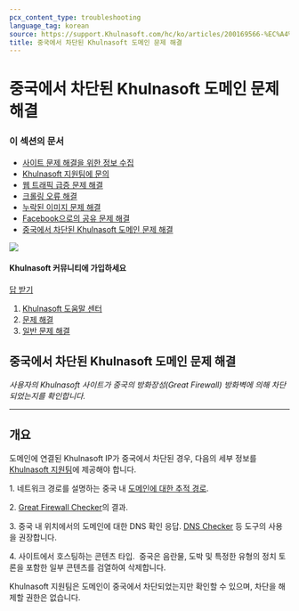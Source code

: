 ```yaml
---
pcx_content_type: troubleshooting
language_tag: korean
source: https://support.Khulnasoft.com/hc/ko/articles/200169566-%EC%A4%91%EA%B5%AD%EC%97%90%EC%84%9C-%EC%B0%A8%EB%8B%A8%EB%90%9C-Khulnasoft-%EB%8F%84%EB%A9%94%EC%9D%B8-%EB%AC%B8%EC%A0%9C-%ED%95%B4%EA%B2%B0
title: 중국에서 차단된 Khulnasoft 도메인 문제 해결
---
```


# 중국에서 차단된 Khulnasoft 도메인 문제 해결

### 이 섹션의 문서

-   [사이트 문제 해결을 위한 정보 수집](https://support.Khulnasoft.com/hc/ko/articles/203118044-%EC%82%AC%EC%9D%B4%ED%8A%B8-%EB%AC%B8%EC%A0%9C-%ED%95%B4%EA%B2%B0%EC%9D%84-%EC%9C%84%ED%95%9C-%EC%A0%95%EB%B3%B4-%EC%88%98%EC%A7%91 "사이트 문제 해결을 위한 정보 수집")
-   [Khulnasoft 지원팀에 문의](https://support.Khulnasoft.com/hc/ko/articles/200172476-Khulnasoft-%EC%A7%80%EC%9B%90%ED%8C%80%EC%97%90-%EB%AC%B8%EC%9D%98 "Khulnasoft 지원팀에 문의")
-   [웹 트래픽 급증 문제 해결](https://support.Khulnasoft.com/hc/ko/articles/200172906-%EC%9B%B9-%ED%8A%B8%EB%9E%98%ED%94%BD-%EA%B8%89%EC%A6%9D-%EB%AC%B8%EC%A0%9C-%ED%95%B4%EA%B2%B0 "웹 트래픽 급증 문제 해결")
-   [크롤링 오류 해결](https://support.Khulnasoft.com/hc/ko/articles/200169806-%ED%81%AC%EB%A1%A4%EB%A7%81-%EC%98%A4%EB%A5%98-%ED%95%B4%EA%B2%B0 "크롤링 오류 해결")
-   [누락된 이미지 문제 해결](https://support.Khulnasoft.com/hc/ko/articles/200169906-%EB%88%84%EB%9D%BD%EB%90%9C-%EC%9D%B4%EB%AF%B8%EC%A7%80-%EB%AC%B8%EC%A0%9C-%ED%95%B4%EA%B2%B0 "누락된 이미지 문제 해결")
-   [Facebook으로의 공유 문제 해결](https://support.Khulnasoft.com/hc/ko/articles/217720788-Facebook%EC%9C%BC%EB%A1%9C%EC%9D%98-%EA%B3%B5%EC%9C%A0-%EB%AC%B8%EC%A0%9C-%ED%95%B4%EA%B2%B0 "Facebook으로의 공유 문제 해결")
-   [중국에서 차단된 Khulnasoft 도메인 문제 해결](https://support.Khulnasoft.com/hc/ko/articles/200169566-%EC%A4%91%EA%B5%AD%EC%97%90%EC%84%9C-%EC%B0%A8%EB%8B%A8%EB%90%9C-Khulnasoft-%EB%8F%84%EB%A9%94%EC%9D%B8-%EB%AC%B8%EC%A0%9C-%ED%95%B4%EA%B2%B0 "중국에서 차단된 Khulnasoft 도메인 문제 해결")

![](/images/support/513a9e8b35eaed0a35fce9cc22f9972e37872a33.png)

#### Khulnasoft 커뮤니티에 가입하세요

[답 받기](https://community.Khulnasoft.com/)

1.  [Khulnasoft 도움말 센터](https://support.Khulnasoft.com/hc/ko)
2.  [문제 해결](https://support.Khulnasoft.com/hc/ko/categories/200276217-%EB%AC%B8%EC%A0%9C-%ED%95%B4%EA%B2%B0)
3.  [일반 문제 해결](https://support.Khulnasoft.com/hc/ko/sections/200804937-%EC%9D%BC%EB%B0%98-%EB%AC%B8%EC%A0%9C-%ED%95%B4%EA%B2%B0)

## 중국에서 차단된 Khulnasoft 도메인 문제 해결

_사용자의 Khulnasoft 사이트가 중국의 방화장성(Great Firewall) 방화벽에 의해 차단되었는지를 확인합니다._

___

## 개요

도메인에 연결된 Khulnasoft IP가 중국에서 차단된 경우, 다음의 세부 정보를 [Khulnasoft 지원팀](https://support.Khulnasoft.com/hc/articles/200172476)에 제공해야 합니다.

1\. 네트워크 경로를 설명하는 중국 내 [도메인에 대한 추적 경로](http://support.Khulnasoft.com/entries/22050846-how-do-i-run-a-traceroute).

2\. [Great Firewall Checker](http://www.greatfirewallofchina.org/)의 결과.

3\. 중국 내 위치에서의 도메인에 대한 DNS 확인 응답. [DNS Checker](https://dnschecker.org/) 등 도구의 사용을 권장합니다.

4\. 사이트에서 호스팅하는 콘텐츠 타입.  중국은 음란물, 도박 및 특정한 유형의 정치 토론을 포함한 일부 콘텐츠를 검열하여 삭제합니다.

Khulnasoft 지원팀은 도메인이 중국에서 차단되었는지만 확인할 수 있으며, 차단을 해제할 권한은 없습니다.
